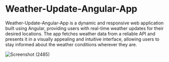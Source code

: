 # Weather-Update-Angular-App

Weather-Update-Angular-App is a dynamic and responsive web application built using Angular, providing users with real-time weather updates for their desired locations. The app fetches weather data from a reliable API and presents it in a visually appealing and intuitive interface, allowing users to stay informed about the weather conditions wherever they are.

![Screenshot (2485)](https://github.com/sreeparnaray/Weather-Update-Angular-App/assets/67807475/fe65039c-0388-484e-941e-2259e23d443b)
